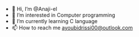 - 👋 Hi, I’m @Anaji-el
- 👀 I’m interested in Computer programming
- 🌱 I’m currently learning C language
- 📫 How to reach me ayoubidrissi00@outlook.com

<!---
Anaji-el/Anaji-el is a ✨ special ✨ repository because its `README.md` (this file) appears on your GitHub profile.
You can click the Preview link to take a look at your changes.
- 💞️ I’m looking to collaborate on ...
--->
